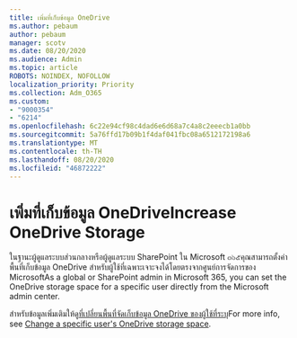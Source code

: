```yaml
---
title: เพิ่มที่เก็บข้อมูล OneDrive
ms.author: pebaum
author: pebaum
manager: scotv
ms.date: 08/20/2020
ms.audience: Admin
ms.topic: article
ROBOTS: NOINDEX, NOFOLLOW
localization_priority: Priority
ms.collection: Adm_O365
ms.custom:
- "9000354"
- "6214"
ms.openlocfilehash: 6c22e94cf98c4dad6e6d68a7c4a8c2eeecb1a0bb
ms.sourcegitcommit: 5a76ffd17b09b1f4daf041fbc08a6512172198a6
ms.translationtype: MT
ms.contentlocale: th-TH
ms.lasthandoff: 08/20/2020
ms.locfileid: "46872222"
---
```

# <a name="increase-onedrive-storage"></a><span data-ttu-id="57b0c-102">เพิ่มที่เก็บข้อมูล OneDrive</span><span class="sxs-lookup"><span data-stu-id="57b0c-102">Increase OneDrive Storage</span></span>

<span data-ttu-id="57b0c-103">ในฐานะผู้ดูแลระบบส่วนกลางหรือผู้ดูแลระบบ SharePoint ใน Microsoft ๓๖๕คุณสามารถตั้งค่าพื้นที่เก็บข้อมูล OneDrive สำหรับผู้ใช้ที่เฉพาะเจาะจงได้โดยตรงจากศูนย์การจัดการของ Microsoft</span><span class="sxs-lookup"><span data-stu-id="57b0c-103">As a global or SharePoint admin in Microsoft 365, you can set the OneDrive storage space for a specific user directly from the Microsoft admin center.</span></span>  

<span data-ttu-id="57b0c-104">สำหรับข้อมูลเพิ่มเติมให้ดู[ที่เปลี่ยนพื้นที่จัดเก็บข้อมูล OneDrive ของผู้ใช้ที่ระบุ](https://docs.microsoft.com/onedrive/change-user-storage)</span><span class="sxs-lookup"><span data-stu-id="57b0c-104">For more info, see [Change a specific user's OneDrive storage space](https://docs.microsoft.com/onedrive/change-user-storage).</span></span>